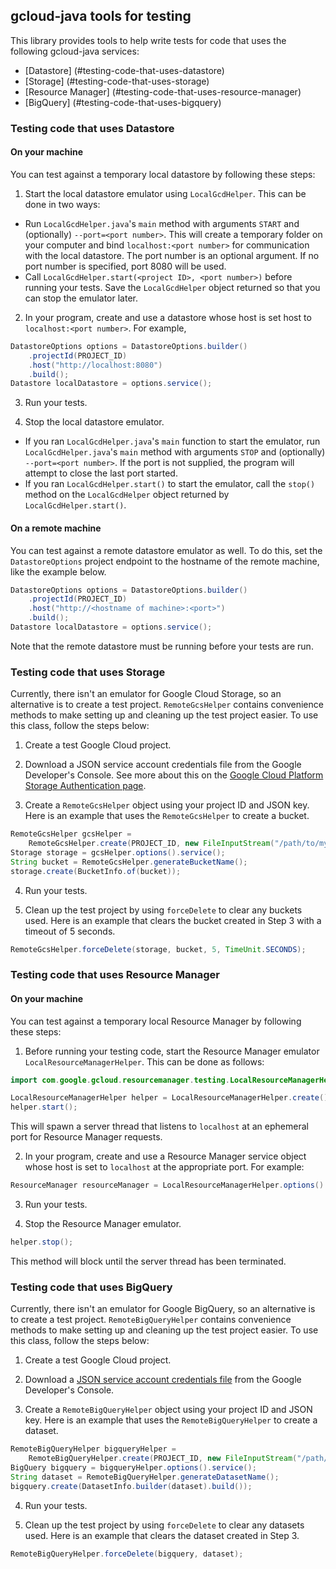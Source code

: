 ## gcloud-java tools for testing

This library provides tools to help write tests for code that uses the following gcloud-java services:

-  [Datastore] (#testing-code-that-uses-datastore)
-  [Storage] (#testing-code-that-uses-storage)
-  [Resource Manager] (#testing-code-that-uses-resource-manager)
-  [BigQuery] (#testing-code-that-uses-bigquery)

### Testing code that uses Datastore

#### On your machine

You can test against a temporary local datastore by following these steps:

1. Start the local datastore emulator using `LocalGcdHelper`.  This can be done in two ways:
  - Run `LocalGcdHelper.java`'s `main` method with arguments `START` and (optionally) `--port=<port number>`.  This will create a temporary folder on your computer and bind `localhost:<port number>` for communication with the local datastore.  The port number is an optional argument.  If no port number is specified, port 8080 will be used.
  - Call `LocalGcdHelper.start(<project ID>, <port number>)` before running your tests.  Save the `LocalGcdHelper` object returned so that you can stop the emulator later.

2. In your program, create and use a datastore whose host is set host to `localhost:<port number>`.  For example, 
  ```java
  DatastoreOptions options = DatastoreOptions.builder()
      .projectId(PROJECT_ID)
      .host("http://localhost:8080")
      .build();
  Datastore localDatastore = options.service();
  ```
3. Run your tests.

4. Stop the local datastore emulator.
  - If you ran `LocalGcdHelper.java`'s `main` function to start the emulator, run `LocalGcdHelper.java`'s `main` method with arguments `STOP` and (optionally) `--port=<port number>`.  If the port is not supplied, the program will attempt to close the last port started.
  - If you ran `LocalGcdHelper.start()` to start the emulator, call the `stop()` method on the `LocalGcdHelper` object returned by `LocalGcdHelper.start()`.

#### On a remote machine

You can test against a remote datastore emulator as well.  To do this, set the `DatastoreOptions` project endpoint to the hostname of the remote machine, like the example below.

  ```java
  DatastoreOptions options = DatastoreOptions.builder()
      .projectId(PROJECT_ID)
      .host("http://<hostname of machine>:<port>")
      .build();
  Datastore localDatastore = options.service();
  ```

Note that the remote datastore must be running before your tests are run.

### Testing code that uses Storage

Currently, there isn't an emulator for Google Cloud Storage, so an alternative is to create a test project.  `RemoteGcsHelper` contains convenience methods to make setting up and cleaning up the test project easier.  To use this class, follow the steps below:

1. Create a test Google Cloud project.

2. Download a JSON service account credentials file from the Google Developer's Console.  See more about this on the [Google Cloud Platform Storage Authentication page][cloud-platform-storage-authentication]. 

3. Create a `RemoteGcsHelper` object using your project ID and JSON key.
Here is an example that uses the `RemoteGcsHelper` to create a bucket.
  ```java
  RemoteGcsHelper gcsHelper =
      RemoteGcsHelper.create(PROJECT_ID, new FileInputStream("/path/to/my/JSON/key.json"));
  Storage storage = gcsHelper.options().service();
  String bucket = RemoteGcsHelper.generateBucketName();
  storage.create(BucketInfo.of(bucket));
  ```

4. Run your tests.

5. Clean up the test project by using `forceDelete` to clear any buckets used.
Here is an example that clears the bucket created in Step 3 with a timeout of 5 seconds.
  ```java
  RemoteGcsHelper.forceDelete(storage, bucket, 5, TimeUnit.SECONDS);
  ```

### Testing code that uses Resource Manager

#### On your machine

You can test against a temporary local Resource Manager by following these steps:

1. Before running your testing code, start the Resource Manager emulator `LocalResourceManagerHelper`. This can be done as follows:

  ```java
  import com.google.gcloud.resourcemanager.testing.LocalResourceManagerHelper;

  LocalResourceManagerHelper helper = LocalResourceManagerHelper.create();
  helper.start();
  ```

  This will spawn a server thread that listens to `localhost` at an ephemeral port for Resource Manager requests.

2. In your program, create and use a Resource Manager service object whose host is set to `localhost` at the appropriate port.  For example:

  ```java
  ResourceManager resourceManager = LocalResourceManagerHelper.options().service();
  ```

3. Run your tests.

4. Stop the Resource Manager emulator.

  ```java
  helper.stop();
  ```

  This method will block until the server thread has been terminated.

### Testing code that uses BigQuery

Currently, there isn't an emulator for Google BigQuery, so an alternative is to create a test
project. `RemoteBigQueryHelper` contains convenience methods to make setting up and cleaning up the
test project easier. To use this class, follow the steps below:

1. Create a test Google Cloud project.

2. Download a [JSON service account credentials file][create-service-account] from the Google
Developer's Console.

3. Create a `RemoteBigQueryHelper` object using your project ID and JSON key.
Here is an example that uses the `RemoteBigQueryHelper` to create a dataset.
  ```java
  RemoteBigQueryHelper bigqueryHelper =
      RemoteBigQueryHelper.create(PROJECT_ID, new FileInputStream("/path/to/my/JSON/key.json"));
  BigQuery bigquery = bigqueryHelper.options().service();
  String dataset = RemoteBigQueryHelper.generateDatasetName();
  bigquery.create(DatasetInfo.builder(dataset).build());
  ```

4. Run your tests.

5. Clean up the test project by using `forceDelete` to clear any datasets used.
Here is an example that clears the dataset created in Step 3.
  ```java
  RemoteBigQueryHelper.forceDelete(bigquery, dataset);
  ```

[cloud-platform-storage-authentication]:https://cloud.google.com/storage/docs/authentication?hl=en#service_accounts
[create-service-account]:https://developers.google.com/identity/protocols/OAuth2ServiceAccount#creatinganaccount
